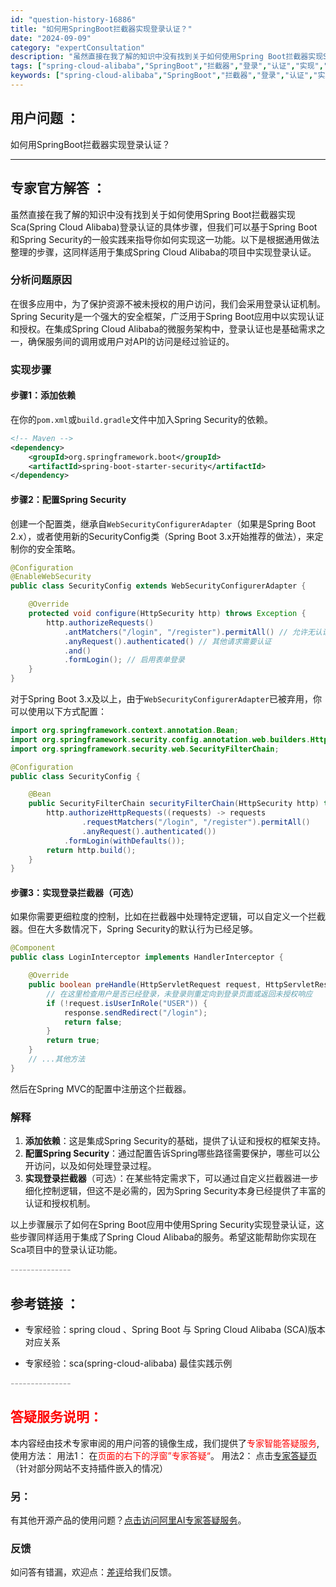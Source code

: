 ```yaml
---
id: "question-history-16886"
title: "如何用SpringBoot拦截器实现登录认证？"
date: "2024-09-09"
category: "expertConsultation"
description: "虽然直接在我了解的知识中没有找到关于如何使用Spring Boot拦截器实现Sca(Spring Cloud Alibaba)登录认证的具体步骤，但我们可以基于Spring Boot和Spring Security的一般实践来指导你如何实现这一功能。以下是根据通用做法整理的步骤，这同样适用于集成Sp"
tags: ["spring-cloud-alibaba","SpringBoot","拦截器","登录","认证","实现","方法"]
keywords: ["spring-cloud-alibaba","SpringBoot","拦截器","登录","认证","实现","方法"]
---
```


## 用户问题 ： 
 如何用SpringBoot拦截器实现登录认证？  

---------------
## 专家官方解答 ：

虽然直接在我了解的知识中没有找到关于如何使用Spring Boot拦截器实现Sca(Spring Cloud Alibaba)登录认证的具体步骤，但我们可以基于Spring Boot和Spring Security的一般实践来指导你如何实现这一功能。以下是根据通用做法整理的步骤，这同样适用于集成Spring Cloud Alibaba的项目中实现登录认证。

### 分析问题原因

在很多应用中，为了保护资源不被未授权的用户访问，我们会采用登录认证机制。Spring Security是一个强大的安全框架，广泛用于Spring Boot应用中以实现认证和授权。在集成Spring Cloud Alibaba的微服务架构中，登录认证也是基础需求之一，确保服务间的调用或用户对API的访问是经过验证的。

### 实现步骤

#### 步骤1：添加依赖

在你的`pom.xml`或`build.gradle`文件中加入Spring Security的依赖。

```xml
<!-- Maven -->
<dependency>
    <groupId>org.springframework.boot</groupId>
    <artifactId>spring-boot-starter-security</artifactId>
</dependency>
```

#### 步骤2：配置Spring Security

创建一个配置类，继承自`WebSecurityConfigurerAdapter`（如果是Spring Boot 2.x），或者使用新的SecurityConfig类（Spring Boot 3.x开始推荐的做法），来定制你的安全策略。

```java
@Configuration
@EnableWebSecurity
public class SecurityConfig extends WebSecurityConfigurerAdapter {

    @Override
    protected void configure(HttpSecurity http) throws Exception {
        http.authorizeRequests()
            .antMatchers("/login", "/register").permitAll() // 允许无认证访问登录和注册接口
            .anyRequest().authenticated() // 其他请求需要认证
            .and()
            .formLogin(); // 启用表单登录
    }
}
```

对于Spring Boot 3.x及以上，由于`WebSecurityConfigurerAdapter`已被弃用，你可以使用以下方式配置：

```java
import org.springframework.context.annotation.Bean;
import org.springframework.security.config.annotation.web.builders.HttpSecurity;
import org.springframework.security.web.SecurityFilterChain;

@Configuration
public class SecurityConfig {

    @Bean
    public SecurityFilterChain securityFilterChain(HttpSecurity http) throws Exception {
        http.authorizeHttpRequests((requests) -> requests
                .requestMatchers("/login", "/register").permitAll()
                .anyRequest().authenticated())
            .formLogin(withDefaults());
        return http.build();
    }
}
```

#### 步骤3：实现登录拦截器（可选）

如果你需要更细粒度的控制，比如在拦截器中处理特定逻辑，可以自定义一个拦截器。但在大多数情况下，Spring Security的默认行为已经足够。

```java
@Component
public class LoginInterceptor implements HandlerInterceptor {

    @Override
    public boolean preHandle(HttpServletRequest request, HttpServletResponse response, Object handler) throws Exception {
        // 在这里检查用户是否已经登录，未登录则重定向到登录页面或返回未授权响应
        if (!request.isUserInRole("USER")) {
            response.sendRedirect("/login");
            return false;
        }
        return true;
    }
    // ...其他方法
}
```

然后在Spring MVC的配置中注册这个拦截器。

### 解释

1. **添加依赖**：这是集成Spring Security的基础，提供了认证和授权的框架支持。
2. **配置Spring Security**：通过配置告诉Spring哪些路径需要保护，哪些可以公开访问，以及如何处理登录过程。
3. **实现登录拦截器**（可选）：在某些特定需求下，可以通过自定义拦截器进一步细化控制逻辑，但这不是必需的，因为Spring Security本身已经提供了丰富的认证和授权机制。

以上步骤展示了如何在Spring Boot应用中使用Spring Security实现登录认证，这些步骤同样适用于集成了Spring Cloud Alibaba的服务。希望这能帮助你实现在Sca项目中的登录认证功能。


<font color="#949494">---------------</font> 


## 参考链接 ：

* 专家经验：spring cloud 、Spring Boot 与 Spring Cloud Alibaba (SCA)版本对应关系 
 
 * 专家经验：sca(spring-cloud-alibaba) 最佳实践示例 


 <font color="#949494">---------------</font> 
 


## <font color="#FF0000">答疑服务说明：</font> 

本内容经由技术专家审阅的用户问答的镜像生成，我们提供了<font color="#FF0000">专家智能答疑服务</font>,使用方法：
用法1： 在<font color="#FF0000">页面的右下的浮窗”专家答疑“</font>。
用法2： 点击[专家答疑页](https://answer.opensource.alibaba.com/docs/intro)（针对部分网站不支持插件嵌入的情况）
### 另：


有其他开源产品的使用问题？[点击访问阿里AI专家答疑服务](https://answer.opensource.alibaba.com/docs/intro)。
### 反馈
如问答有错漏，欢迎点：[差评](https://ai.nacos.io/user/feedbackByEnhancerGradePOJOID?enhancerGradePOJOId=16897)给我们反馈。
